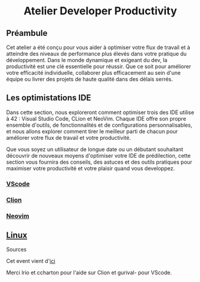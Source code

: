 <h1 align="center">Atelier Developer Productivity</h1>

## Préambule

Cet atelier a été conçu pour vous aider à optimiser votre flux de travail et
à atteindre des niveaux de performance plus élevés dans votre pratique du développement.
Dans le monde dynamique et exigeant du dev, la productivité est une clé essentielle pour réussir.
Que ce soit pour améliorer votre efficacité individuelle, collaborer plus efficacement 
au sein d'une équipe ou livrer des projets de haute qualité dans des délais serrés.

## Les optimistations IDE

Dans cette section, nous exploreront
comment optimiser trois des IDE utilise à 42 : Visual Studio Code, CLion et NeoVim.
Chaque IDE offre son propre ensemble d'outils, de fonctionnalités et de configurations personnalisables,
et nous allons explorer comment tirer le meilleur parti de chacun pour améliorer votre flux de travail et votre productivité.

Que vous soyez un utilisateur de longue date ou un débutant souhaitant découvrir
de nouveaux moyens d'optimiser votre IDE de prédilection, cette section vous fournira
des conseils, des astuces et des outils pratiques pour maximiser votre productivité 
et votre plaisir quand vous developpez.

### [VScode](vscode.md) 

### [Clion](clion.md)

### [Neovim](neovim.md)

## [Linux](linux.md)

Sources

Cet event vient d'[ici](https://frontendmasters.com/courses/developer-productivity/)

Merci lrio et ccharton pour l'aide sur Clion et gurival- pour VScode.
